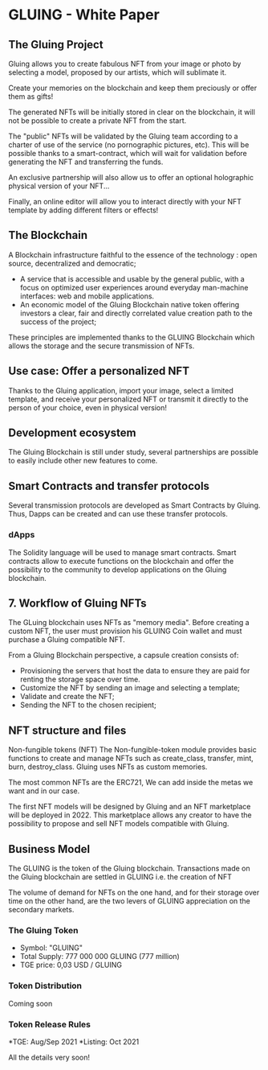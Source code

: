# GLUING - White Paper

## The Gluing Project

Gluing allows you to create fabulous NFT from your image or photo by selecting a model, proposed by our artists, which will sublimate it.

Create your memories on the blockchain and keep them preciously or offer them as gifts!

The generated NFTs will be initially stored in clear on the blockchain, it will not be possible to create a private NFT from the start.

The "public" NFTs will be validated by the Gluing team according to a charter of use of the service (no pornographic pictures, etc). This will be possible thanks to a smart-contract, which will wait for validation before generating the NFT and transferring the funds.

An exclusive partnership will also allow us to offer an optional holographic physical version of your NFT...

Finally, an online editor will allow you to interact directly with your NFT template by adding different filters or effects!

## The Blockchain

A Blockchain infrastructure faithful to the essence of the technology : open source, decentralized and democratic;

* A service that is accessible and usable by the general public, with a focus on optimized user experiences around everyday man-machine interfaces: web and mobile applications.
* An economic model of the Gluing Blockchain native token offering investors a clear, fair and directly correlated value creation path to the success of the project;

These principles are implemented thanks to the GLUING Blockchain which allows the storage and the secure transmission of NFTs.

## Use case: Offer a personalized NFT

Thanks to the Gluing application, import your image, select a limited template, and receive your personalized NFT or transmit it directly to the person of your choice, even in physical version!

## Development ecosystem

The Gluing Blockchain is still under study, several partnerships are possible to easily include other new features to come.

## Smart Contracts and transfer protocols

Several transmission protocols are developed as Smart Contracts by Gluing. Thus, Dapps can be created and can use these transfer protocols.

### dApps

The Solidity language will be used to manage smart contracts. Smart contracts allow to execute functions on the blockchain and offer the possibility to the community to develop applications on the Gluing blockchain.

## 7. Workflow of Gluing NFTs

The GLuing blockchain uses NFTs as "memory media". Before creating a custom NFT, the user must provision his GLUING Coin wallet and must purchase a Gluing compatible NFT.

From a Gluing Blockchain perspective, a capsule creation consists of:

* Provisioning the servers that host the data to ensure they are paid for renting the storage space over time.
* Customize the NFT by sending an image and selecting a template;
* Validate and create the NFT;
* Sending the NFT to the chosen recipient;

## NFT structure and files

Non-fungible tokens (NFT)
The Non-fungible-token module provides basic functions to create and manage NFTs such as create_class, transfer, mint, burn, destroy_class. Gluing uses NFTs as custom memories.

The most common NFTs are the ERC721, We can add inside the metas we want and in our case.

The first NFT models will be designed by Gluing and an NFT marketplace will be deployed in 2022. This marketplace allows any creator to have the possibility to propose and sell NFT models compatible with Gluing.

## Business Model

The GLUING is the token of the Gluing blockchain. Transactions made on the Gluing blockchain are settled in GLUING i.e. the creation of NFT

The volume of demand for NFTs on the one hand, and for their storage over time on the other hand, are the two levers of GLUING appreciation on the secondary markets.

### The Gluing Token

* Symbol: "GLUING"
* Total Supply: 777 000 000 GLUING (777 million)
* TGE price: 0,03 USD / GLUING

### Token Distribution

Coming soon

### Token Release Rules

\*TGE: Aug/Sep 2021
\*Listing: Oct 2021

All the details very soon!

